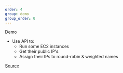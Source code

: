 ```yaml
---
order: 4
group: demo
group_order: 0
---
```


Demo

* Use API to:
    * Run some EC2 instances
    * Get their public IP's
	* Assign their IPs to round-robin & weighted names

[Source](https://github.com/tleen/somewww-talk-route-53/blob/master/bin/start-demo)

